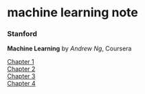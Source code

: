 # machine learning note

### Stanford

**Machine Learning** by *Andrew Ng*, Coursera

[Chapter 1](http://1ambda.github.io/machine-learning-week-1/)  
[Chapter 2](http://1ambda.github.io/machine-learning-week-2/)  
[Chapter 3](http://1ambda.github.io/machine-learning-week-3/)  
[Chapter 4](http://1ambda.github.io/machine-learning-week-4/)  

